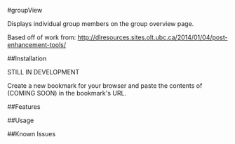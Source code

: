 #groupView

Displays individual group members on the group overview page.

Based off of work from: http://dlresources.sites.olt.ubc.ca/2014/01/04/post-enhancement-tools/

##Installation

STILL IN DEVELOPMENT

Create a new bookmark for your browser and paste the contents of (COMING SOON) in the bookmark's URL.

##Features


##Usage


##Known Issues